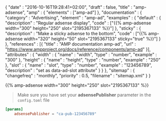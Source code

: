 {
    "date" : "2016-10-16T19:28:41+02:00",
    "draft" : false,
    "title" : "amp-adsense",
    "amp" : {
        "elements" : ["amp-ad"]
    },
    "documentation" : {
        "category" : "Advertising",
        "element" : "amp-ad",
        "examples" : {
            "default" : {
                "description" : "Regular adsense display",
                "code" : ["{{% amp-adsense width=\"300\" height=\"250\" slot=\"2195367133\" %}}"]
            },
            "sticky" : {
                "description" : "Make a sticky adsense to the bottom",
                "code" : ["{{% amp-adsense width=\"320\" height=\"50\" slot=\"2195367133\" sticky=\"true\" %}}"]
            }
        },
        "references" : [{
            "title" : "AMP documentation amp-ad",
            "url" : "https://www.ampproject.org/docs/reference/components/amp-ad"
        }],
        "attributes" : {
            "width" : {
               "name" : "width",
               "type" : "number",
               "example" : "300"
            },
            "height" : {
               "name" : "height",
               "type" : "number",
               "example" : "250"
            },
            "slot" : {
               "name" : "slot",
               "type" : "number",
               "example" : "123456789",
               "description" : "set as data-ad-slot attribute"
            }
        }
    },
    "sitemap" : {
      "changefreq" : "monthly",
      "priority" : 0.5,
      "filename" : "sitemap.xml"
    }
}

{{% amp-adsense width="300" height="250" slot="2195367133" %}}

> Make sure you have set your **adsensePublisher** parameter in the `config.toml` file
```toml
[params]
    adsensePublisher = "ca-pub-123456789"
```
